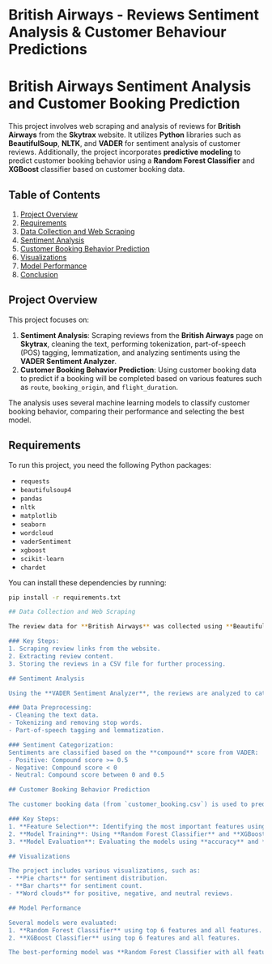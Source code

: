 # British Airways - Reviews Sentiment Analysis & Customer Behaviour Predictions
# British Airways Sentiment Analysis and Customer Booking Prediction

This project involves web scraping and analysis of reviews for **British Airways** from the **Skytrax** website. It utilizes **Python** libraries such as **BeautifulSoup**, **NLTK**, and **VADER** for sentiment analysis of customer reviews. Additionally, the project incorporates **predictive modeling** to predict customer booking behavior using a **Random Forest Classifier** and **XGBoost** classifier based on customer booking data.

## Table of Contents
1. [Project Overview](#project-overview)
2. [Requirements](#requirements)
3. [Data Collection and Web Scraping](#data-collection-and-web-scraping)
4. [Sentiment Analysis](#sentiment-analysis)
5. [Customer Booking Behavior Prediction](#customer-booking-behavior-prediction)
6. [Visualizations](#visualizations)
7. [Model Performance](#model-performance)
8. [Conclusion](#conclusion)

## Project Overview

This project focuses on:
1. **Sentiment Analysis**: Scraping reviews from the **British Airways** page on **Skytrax**, cleaning the text, performing tokenization, part-of-speech (POS) tagging, lemmatization, and analyzing sentiments using the **VADER Sentiment Analyzer**.
2. **Customer Booking Behavior Prediction**: Using customer booking data to predict if a booking will be completed based on various features such as `route`, `booking_origin`, and `flight_duration`.

The analysis uses several machine learning models to classify customer booking behavior, comparing their performance and selecting the best model.

## Requirements

To run this project, you need the following Python packages:
- `requests`
- `beautifulsoup4`
- `pandas`
- `nltk`
- `matplotlib`
- `seaborn`
- `wordcloud`
- `vaderSentiment`
- `xgboost`
- `scikit-learn`
- `chardet`

You can install these dependencies by running:
```bash
pip install -r requirements.txt

## Data Collection and Web Scraping

The review data for **British Airways** was collected using **BeautifulSoup** from the **Skytrax** website ([link](https://www.airlinequality.com/airline-reviews/british-airways)). The scraper fetches reviews from multiple pages, and each review's content is extracted and saved into a `.csv` file.

### Key Steps:
1. Scraping review links from the website.
2. Extracting review content.
3. Storing the reviews in a CSV file for further processing.

## Sentiment Analysis

Using the **VADER Sentiment Analyzer**, the reviews are analyzed to categorize them into **positive**, **negative**, and **neutral** sentiments.

### Data Preprocessing:
- Cleaning the text data.
- Tokenizing and removing stop words.
- Part-of-speech tagging and lemmatization.

### Sentiment Categorization:
Sentiments are classified based on the **compound** score from VADER:
- Positive: Compound score >= 0.5
- Negative: Compound score < 0
- Neutral: Compound score between 0 and 0.5

## Customer Booking Behavior Prediction

The customer booking data (from `customer_booking.csv`) is used to predict whether a booking will be completed based on various features.

### Key Steps:
1. **Feature Selection**: Identifying the most important features using **Mutual Information** scores.
2. **Model Training**: Using **Random Forest Classifier** and **XGBoost Classifier** for classification.
3. **Model Evaluation**: Evaluating the models using **accuracy** and **AUC score**.

## Visualizations

The project includes various visualizations, such as:
- **Pie charts** for sentiment distribution.
- **Bar charts** for sentiment count.
- **Word clouds** for positive, negative, and neutral reviews.

## Model Performance

Several models were evaluated:
1. **Random Forest Classifier** using top 6 features and all features.
2. **XGBoost Classifier** using top 6 features and all features.

The best-performing model was **Random Forest Classifier with all features**, achieving a good accuracy and AUC score.
